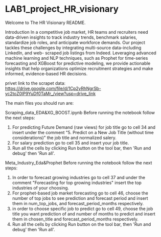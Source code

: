 # LAB1_project_HR_visionary

Welcome to The HR Visionary README.

Introduction
In a competitive job market, HR teams and recruiters need data-driven insights to track industry
trends, benchmark salaries, standardize job roles, and anticipate workforce demands. Our
project tackles these challenges by integrating multi-source data-including LinkedIn, and web-
scraped job listings from Indeed. Leveraging advanced machine learning and NLP techniques,
such as Prophet for time-series forecasting and XGBoost for predictive modeling, we provide
actionable insights that help organizations optimize recruitment strategies and make informed,
evidence-based HR decisions.

privet link to the scrapet data: https://drive.google.com/file/d/1Cp2yRhNgrSb-yc2toZ0lP9YuDf0TaMr_/view?usp=drive_link


The main files you should run are: 

Scraping_data_EDA&XG_BOOST.ipynb
Before running the notebook follow the next steps: 
1. For predicting Future Demand (raw views) for job title go to cell 34 and insert under the comment "5. Predict on a New Job Title (without time considerations)" the job title and normalized salery.
2. For salary prediction go to cell 35 and insert your job title.
3. Run all the cells by clicking Run button on the tool bar, then 'Run and debug' then 'Run all'.



Meta_Industry_Eda&Prophet
Before running the notebook follow the next steps:
1. In order to forecast growing industries go to cell 37 and under the comment "Forecasting for top growing industries" insert the top industries of your choosing.
2. For prophet-based job market forecasting go to cell 46, choose the number of top jobs to see prediction and forecast period and insert them in num_top_jobs, and forecast_period_months respectively.
3. in order to choose specific job to predict go to cell 49, choose the job title you want prediction of and number of months to predict and insert them in chosen_title and forecast_period_months respectively.
4. Run all the cells by clicking Run button on the tool bar, then 'Run and debug' then 'Run all'.
